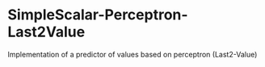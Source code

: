 # SimpleScalar-Perceptron-Last2Value
 Implementation of a predictor of values based on perceptron (Last2-Value)

